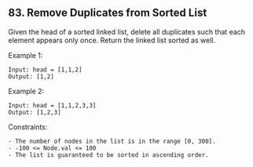 ## 83. Remove Duplicates from Sorted List

Given the head of a sorted linked list, delete all duplicates such that each element appears only once. Return the linked list sorted as well.

Example 1:

```
Input: head = [1,1,2]
Output: [1,2]
```

Example 2:

```
Input: head = [1,1,2,3,3]
Output: [1,2,3]
```

Constraints:

```
- The number of nodes in the list is in the range [0, 300].
- -100 <= Node.val <= 100
- The list is guaranteed to be sorted in ascending order.
```
